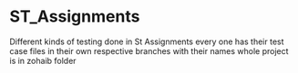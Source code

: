 # ST_Assignments
Different kinds of testing done in St Assignments
every one has their test case files in their own respective branches with their names
whole project is in zohaib folder
